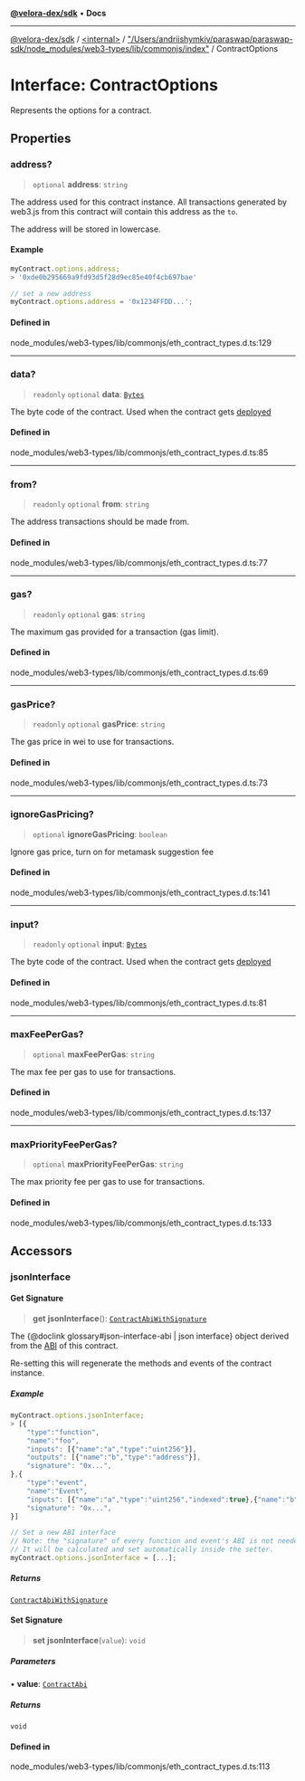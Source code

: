 [**@velora-dex/sdk**](../../../../README.md) • **Docs**

***

[@velora-dex/sdk](../../../../globals.md) / [\<internal\>](../../../README.md) / ["/Users/andriishymkiv/paraswap/paraswap-sdk/node\_modules/web3-types/lib/commonjs/index"](../README.md) / ContractOptions

# Interface: ContractOptions

Represents the options for a contract.

## Properties

### address?

> `optional` **address**: `string`

The address used for this contract instance. All transactions generated by web3.js from this contract will contain this address as the `to`.

The address will be stored in lowercase.

#### Example

```ts
myContract.options.address;
> '0xde0b295669a9fd93d5f28d9ec85e40f4cb697bae'

// set a new address
myContract.options.address = '0x1234FFDD...';
```

#### Defined in

node\_modules/web3-types/lib/commonjs/eth\_contract\_types.d.ts:129

***

### data?

> `readonly` `optional` **data**: [`Bytes`](../../../type-aliases/Bytes.md)

The byte code of the contract. Used when the contract gets [deployed](../../../classes/Contract.md#deploy)

#### Defined in

node\_modules/web3-types/lib/commonjs/eth\_contract\_types.d.ts:85

***

### from?

> `readonly` `optional` **from**: `string`

The address transactions should be made from.

#### Defined in

node\_modules/web3-types/lib/commonjs/eth\_contract\_types.d.ts:77

***

### gas?

> `readonly` `optional` **gas**: `string`

The maximum gas provided for a transaction (gas limit).

#### Defined in

node\_modules/web3-types/lib/commonjs/eth\_contract\_types.d.ts:69

***

### gasPrice?

> `readonly` `optional` **gasPrice**: `string`

The gas price in wei to use for transactions.

#### Defined in

node\_modules/web3-types/lib/commonjs/eth\_contract\_types.d.ts:73

***

### ignoreGasPricing?

> `optional` **ignoreGasPricing**: `boolean`

Ignore gas price, turn on for metamask suggestion fee

#### Defined in

node\_modules/web3-types/lib/commonjs/eth\_contract\_types.d.ts:141

***

### input?

> `readonly` `optional` **input**: [`Bytes`](../../../type-aliases/Bytes.md)

The byte code of the contract. Used when the contract gets [deployed](../../../classes/Contract.md#deploy)

#### Defined in

node\_modules/web3-types/lib/commonjs/eth\_contract\_types.d.ts:81

***

### maxFeePerGas?

> `optional` **maxFeePerGas**: `string`

The max fee per gas to use for transactions.

#### Defined in

node\_modules/web3-types/lib/commonjs/eth\_contract\_types.d.ts:137

***

### maxPriorityFeePerGas?

> `optional` **maxPriorityFeePerGas**: `string`

The max priority fee per gas to use for transactions.

#### Defined in

node\_modules/web3-types/lib/commonjs/eth\_contract\_types.d.ts:133

## Accessors

### jsonInterface

#### Get Signature

> **get** **jsonInterface**(): [`ContractAbiWithSignature`](../type-aliases/ContractAbiWithSignature.md)

The {@doclink glossary#json-interface-abi | json interface} object derived from the [ABI](https://github.com/ethereum/wiki/wiki/Ethereum-Contract-ABI) of this contract.

Re-setting this will regenerate the methods and events of the contract instance.

##### Example

```ts
myContract.options.jsonInterface;
> [{
    "type":"function",
    "name":"foo",
    "inputs": [{"name":"a","type":"uint256"}],
    "outputs": [{"name":"b","type":"address"}],
    "signature": "0x...",
},{
    "type":"event",
    "name":"Event",
    "inputs": [{"name":"a","type":"uint256","indexed":true},{"name":"b","type":"bytes32","indexed":false}],
    "signature": "0x...",
}]

// Set a new ABI interface
// Note: the "signature" of every function and event's ABI is not needed to be provided when assigning.
// It will be calculated and set automatically inside the setter.
myContract.options.jsonInterface = [...];
```

##### Returns

[`ContractAbiWithSignature`](../type-aliases/ContractAbiWithSignature.md)

#### Set Signature

> **set** **jsonInterface**(`value`): `void`

##### Parameters

• **value**: [`ContractAbi`](../../../type-aliases/ContractAbi.md)

##### Returns

`void`

#### Defined in

node\_modules/web3-types/lib/commonjs/eth\_contract\_types.d.ts:113
